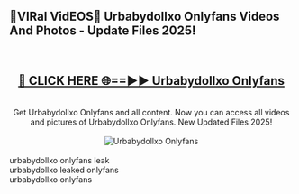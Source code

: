 <h2>🔴VIRal VidEOS🔴 Urbabydollxo Onlyfans Videos And Photos - Update Files 2025!</h2>
<br>
<div align="center">
<h2><a href="https://virallinks.top/Hdb6NB" rel="nofollow">🔴 CLICK HERE 🌐==►► Urbabydollxo Onlyfans</a></h2>
<br>
Get Urbabydollxo Onlyfans and all content. Now you can access all videos and pictures of Urbabydollxo Onlyfans. New Updated Files 2025!
<br>
<br>
<a href="https://virallinks.top/Hdb6NB" rel="nofollow" data-target="animated-image.originalLink"><img src="https://i.imgur.com/dJHk4Zq.gif)" alt="Urbabydollxo Onlyfans" style="max-width: 100%; display: inline-block;" data-target="animated-image.originalImage"></a>
</div>
<br>
urbabydollxo onlyfans leak<br>
urbabydollxo leaked onlyfans<br>
urbabydollxo onlyfans